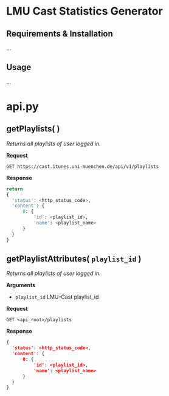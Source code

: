 # LMU Cast Statistics Generator

## Requirements & Installation
...

## Usage
...


# api.py

## getPlaylists( )
_Returns all playlists of user logged in._

**Request**
```http
GET https://cast.itunes.uni-muenchen.de/api/v1/playlists
```

**Response**
```python
return
{
  'status': <http_status_code>,
  'content': {
      0: {
          'id': <playlist_id>,
          'name': <playlist_name>
      }
  }
}
```



## getPlaylistAttributes( `playlist_id` )
_Returns all playlists of user logged in._

**Arguments**
- `playlist_id` LMU-Cast playlist_id

**Request**
```http
GET <api_root>/playlists
```

**Response**
```json
{
  'status': <http_status_code>,
  'content': {
      0: {
          'id': <playlist_id>,
          'name': <playlist_name>
      }
  }
}
```

